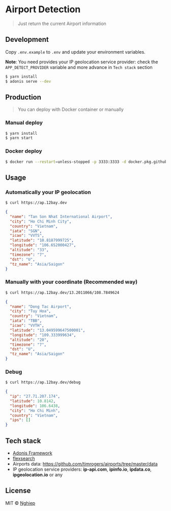 # Airport Detection

> Just return the current Airport information

## Development

Copy `.env.example` to `.env` and update your environment variables.

**Note**: You need provides your IP geolocation service provider: check the `APP_DETECT_PROVIDER` variable and more advance in `Tech stack` section

```bash
$ yarn install
$ adonis serve --dev
```

## Production

> You can deploy with Docker container or manually

### Manual deploy

```bash
$ yarn install
$ yarn start
```

### Docker deploy

```bash
$ docker run --restart=unless-stopped -p 3333:3333 -d docker.pkg.github.com/12bay/airport-detection/airport-detection
```

## Usage

### Automatically your IP geolocation

```bash
$ curl https://ap.12bay.dev
```

```json
{
  "name": "Tan Son Nhat International Airport",
  "city": "Ho Chi Minh City",
  "country": "Vietnam",
  "iata": "SGN",
  "icao": "VVTS",
  "latitude": "10.8187999725",
  "longitude": "106.652000427",
  "altitude": "33",
  "timezone": "7",
  "dst": "U",
  "tz_name": "Asia/Saigon"
}
```

### Manually with your coordinate (Recommended way)

```bash
$ curl https://ap.12bay.dev/13.2011066/108.7849624
```

```json
{
  "name": "Dong Tac Airport",
  "city": "Tuy Hoa",
  "country": "Vietnam",
  "iata": "TBB",
  "icao": "VVTH",
  "latitude": "13.049599647500001",
  "longitude": "109.333999634",
  "altitude": "20",
  "timezone": "7",
  "dst": "U",
  "tz_name": "Asia/Saigon"
}
```

### Debug

```bash
$ curl https://ap.12bay.dev/debug
```

```json
{
  "ip": "27.71.207.174",
  "latitude": 10.8142,
  "longitude": 106.6438,
  "city": "Ho Chi Minh",
  "country": "Vietnam",
  "ips": []
}
```

## Tech stack

- [Adonis Framework](https://adonisjs.com)
- [flexsearch](https://github.com/nextapps-de/flexsearch)
- Airports data: https://github.com/timrogers/airports/tree/master/data
- IP geolocation service providers: **ip-api.com**, **ipinfo.io**, **ipdata.co**, **ipgeolocation.io** or any

## License

MIT © [Nghiep](https://nghiepit.dev)
